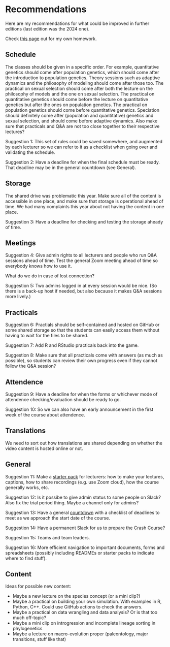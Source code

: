 # Recommendations

Here are my recommendations for what could be improved in further editions (last edition was the 2024 one).

Check [this page](docs/HOMEWORK.md) out for my own homework.

## Schedule

The classes should be given in a specific order. For example, quantitative genetics should come after population genetics, which should come after the introduction to population genetics. Theory sessions such as adaptive dynamics and the philosophy of modeling should come after those too. The practical on sexual selection should come after both the lecture on the philosophy of models and the one on sexual selection. The practical on quantitative genetics should come before the lecture on quantitative genetics but after the ones on population genetics. The practical on population genetics should come before quantitative genetics. Speciation should definitely come after (population and quantitative) genetics and sexual selection, and should come before adaptive dynamics. Also make sure that practicals and Q&A are not too close together to their respective lectures?

Suggestion 1: This set of rules could be saved somewhere, and augmented by each lecturer so we can refer to it as a checklist when going over and validating the schedule.

Suggestion 2: Have a deadline for when the final schedule must be ready. That deadline may be in the general countdown (see General).

## Storage

The shared drive was problematic this year. Make sure all of the content is accessible in one place, and make sure that storage is operational ahead of time. We had many complaints this year about not having the content in one place.

Suggestion 3: Have a deadline for checking and testing the storage aheady of time.

## Meetings

Suggestion 4: Give admin rights to all lecturers and people who run Q&A sessions ahead of time. Test the general Zoom meeting ahead of time so everybody knows how to use it.

What do we do in case of lost connection?

Suggestion 5: Two admins logged in at every session would be nice. (So there is a back-up host if needed, but also because it makes Q&A sessions more lively.)

## Practicals

Suggestion 6: Practials should be self-contained and hosted on GitHub or some shared storage so that the students can easily access them without having to wait for the files to be shared.

Suggestion 7: Add R and RStudio practicals back into the game.

Suggestion 8: Make sure that all practicals come with answers (as much as possible), so students can review their own progress even if they cannot follow the Q&A session?

## Attendence

Suggestion 9: Have a deadline for when the forms or whichever mode of attendence checking/evaluation should be ready to go. 

Suggestion 10: So we can also have an early announcement in the first week of the course about attendence.

## Translations

We need to sort out how translations are shared depending on whether the video content is hosted online or not.

## General

Suggestion 11: Make a [starter pack](docs/STARTERPACK.md) for lecturers: how to make your lectures, captions, how to share recordings (e.g. use Zoom cloud), how the course generally works, etc.

Suggestion 12: Is it possibe to give admin status to some people on Slack? Also fix the trial period thing. Maybe a channel only for admins?

Suggestion 13: Have a general [countdown](docs/COUNTDOWN.md) with a checklist of deadlines to meet as we approach the start date of the course.

Suggestion 14: Have a permanent Slack for us to prepare the Crash Course?

Suggestion 15: Teams and team leaders.

Suggestion 16: More efficient navigation to important documents, forms and spreadsheets (possibly including READMEs or starter packs to indicate where to find stuff).

## Content

Ideas for possible new content:

* Maybe a new lecture on the species concept (or a mini clip?)
* Maybe a practical on building your own simulation. With examples in R, Python, C++. Could use GitHub actions to check the answers.
* Maybe a practical on data wrangling and data analysis? Or is that too much off-topic?
* Maybe a mini clip on introgression and incomplete lineage sorting in phylogenetics
* Maybe a lecture on macro-evolution proper (paleontology, major transitions, stuff like that)












